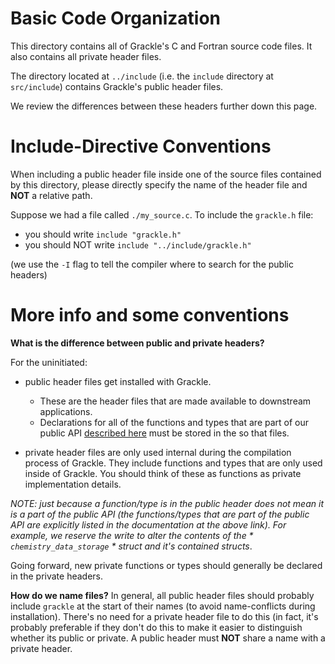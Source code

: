 # Basic Code Organization

This directory contains all of Grackle's C and Fortran source code files. It also contains all private header files.

The directory located at `../include` (i.e. the `include` directory at `src/include`) contains Grackle's public header files.

We review the differences between these headers further down this page.

# Include-Directive Conventions

<!-- I feel like this needs to be near the top of the page to increase the
     chance that people see this
     -> I'm giving this advice to make it easy for us to move things around
        later.
 -->

When including a public header file inside one of the source files contained by this directory, please directly specify the name of the header file and **NOT** a relative path.

Suppose we had a file called ``./my_source.c``. To include the ``grackle.h`` file:
- you should write ``include "grackle.h"``
- you should NOT write ``include "../include/grackle.h"``

(we use the `-I` flag to tell the compiler where to search for the public headers)

# More info and some conventions

**What is the difference between public and private headers?**

For the uninitiated:

- public header files get installed with Grackle.
  - These are the header files that are made available to downstream applications.
  - Declarations for all of the functions and types that are part of our public API [described here](https://grackle.readthedocs.io/en/latest/Reference.html) must be stored in the so that files.

- private header files are only used internal during the compilation process of Grackle. They include functions and types that are only used inside of Grackle. You should think of these as functions as private implementation details.

*NOTE: just because a function/type is in the public header does not mean it is a part of the public API (the functions/types that are part of the public API are explicitly listed in the documentation at the above link). For example, we reserve the write to alter the contents of the * `chemistry_data_storage` * struct and it's contained structs*.

Going forward, new private functions or types should generally be declared in the private headers.

**How do we name files?**
In general, all public header files should probably include ``grackle`` at the start of their names (to avoid name-conflicts during installation). There's no need for a private header file to do this (in fact, it's probably preferable if they don't do this to make it easier to distinguish whether its public or private. A public header must **NOT** share a name with a private header.
